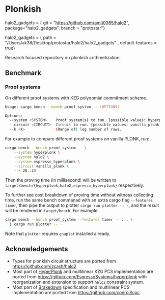 # Plonkish

halo2_gadgets = { git = "https://github.com/amit0365/halo2", package="halo2_gadgets", branch = "protostar"}

halo2_gadgets = { path = "/Users/ak36/Desktop/protostar/halo2/halo2_gadgets" , default-features = true}


Research focused repository on plonkish arithmetization.

## Benchmark

### Proof systems

On different proof systems with KZG polynomial commitment scheme.

```sh
Usage: cargo bench --bench proof_system -- [OPTIONS]

Options:
  --system <SYSTEM>    Proof system(s) to run. [possible values: hyperplonk, halo2, espresso_hyperplonk]
  --circuit <CIRCUIT>  Circuit to run. [possible values: vanilla_plonk, aggregation]
  --k <K>              (Range of) log number of rows.
```

For example to compare different proof systems on vanilla PLONK, run:

```sh
cargo bench --bench proof_system -- \
    --system hyperplonk \
    --system halo2 \
    --system espresso_hyperplonk \
    --circuit vanilla_plonk \
    --k 20..24
```

Then the proving time (in millisecond) will be written to `target/bench/{hyperplonk,halo2,espresso_hyperplonk}` respectively.

To further see cost breakdown of proving time without witness collecting time, run the same bench commanad with an extra cargo flag `--features timer`, then pipe the output to plotter `cargo run plotter -- -`, and the result will be rendered in `target/bench`. For example:

```sh
cargo bench --bench proof_system --features timer -- ... \
  | cargo run plotter -- -
```

Note that `plotter` requires `gnuplot` installed already.

## Acknowledgements

- Types for plonkish circuit structure are ported from https://github.com/zcash/halo2.
- Most part of [HyperPlonk](https://eprint.iacr.org/2022/1355.pdf) and multilinear KZG PCS implementation are ported from https://github.com/EspressoSystems/hyperplonk with reorganization and extension to support `halo2` constraint system.
- Most part of [Brakedown](https://eprint.iacr.org/2021/1043.pdf) specification and multilinear PCS implementation are ported from https://github.com/conroi/lcpc.
